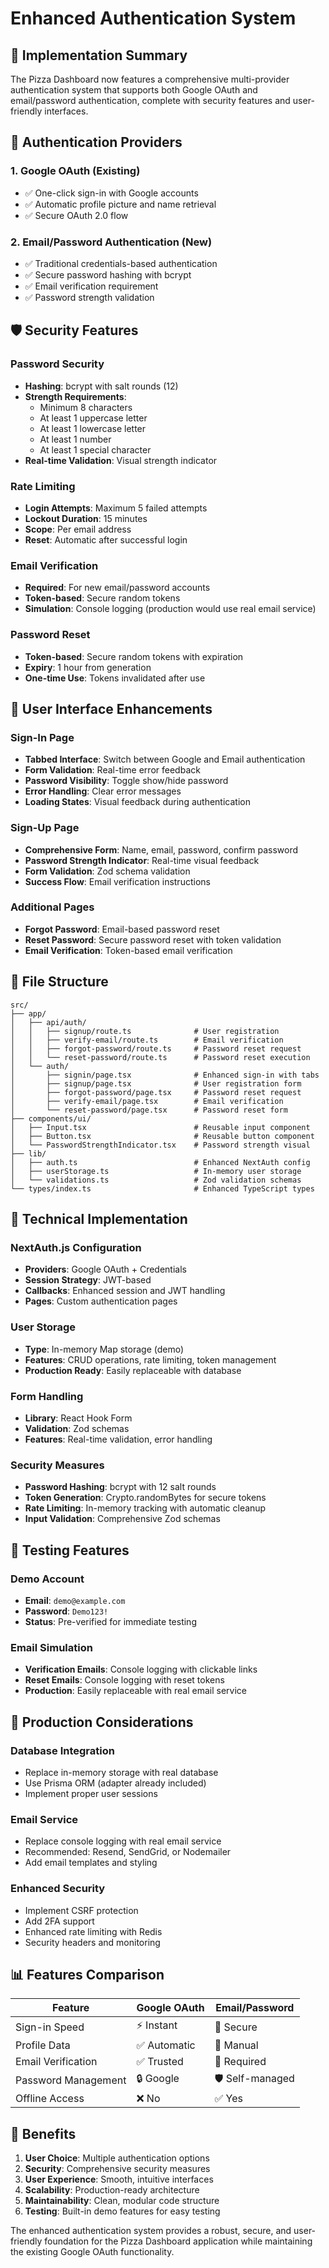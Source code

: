 # Enhanced Authentication System

## 🎯 **Implementation Summary**

The Pizza Dashboard now features a comprehensive multi-provider authentication system that supports both Google OAuth and email/password authentication, complete with security features and user-friendly interfaces.

## 🔐 **Authentication Providers**

### **1. Google OAuth (Existing)**
- ✅ One-click sign-in with Google accounts
- ✅ Automatic profile picture and name retrieval
- ✅ Secure OAuth 2.0 flow

### **2. Email/Password Authentication (New)**
- ✅ Traditional credentials-based authentication
- ✅ Secure password hashing with bcrypt
- ✅ Email verification requirement
- ✅ Password strength validation

## 🛡️ **Security Features**

### **Password Security**
- **Hashing**: bcrypt with salt rounds (12)
- **Strength Requirements**:
  - Minimum 8 characters
  - At least 1 uppercase letter
  - At least 1 lowercase letter
  - At least 1 number
  - At least 1 special character
- **Real-time Validation**: Visual strength indicator

### **Rate Limiting**
- **Login Attempts**: Maximum 5 failed attempts
- **Lockout Duration**: 15 minutes
- **Scope**: Per email address
- **Reset**: Automatic after successful login

### **Email Verification**
- **Required**: For new email/password accounts
- **Token-based**: Secure random tokens
- **Simulation**: Console logging (production would use real email service)

### **Password Reset**
- **Token-based**: Secure random tokens with expiration
- **Expiry**: 1 hour from generation
- **One-time Use**: Tokens invalidated after use

## 🎨 **User Interface Enhancements**

### **Sign-In Page**
- **Tabbed Interface**: Switch between Google and Email authentication
- **Form Validation**: Real-time error feedback
- **Password Visibility**: Toggle show/hide password
- **Error Handling**: Clear error messages
- **Loading States**: Visual feedback during authentication

### **Sign-Up Page**
- **Comprehensive Form**: Name, email, password, confirm password
- **Password Strength Indicator**: Real-time visual feedback
- **Form Validation**: Zod schema validation
- **Success Flow**: Email verification instructions

### **Additional Pages**
- **Forgot Password**: Email-based password reset
- **Reset Password**: Secure password reset with token validation
- **Email Verification**: Token-based email verification

## 📁 **File Structure**

```
src/
├── app/
│   ├── api/auth/
│   │   ├── signup/route.ts              # User registration
│   │   ├── verify-email/route.ts        # Email verification
│   │   ├── forgot-password/route.ts     # Password reset request
│   │   └── reset-password/route.ts      # Password reset execution
│   └── auth/
│       ├── signin/page.tsx              # Enhanced sign-in with tabs
│       ├── signup/page.tsx              # User registration form
│       ├── forgot-password/page.tsx     # Password reset request
│       ├── verify-email/page.tsx        # Email verification
│       └── reset-password/page.tsx      # Password reset form
├── components/ui/
│   ├── Input.tsx                        # Reusable input component
│   ├── Button.tsx                       # Reusable button component
│   └── PasswordStrengthIndicator.tsx    # Password strength visual
├── lib/
│   ├── auth.ts                          # Enhanced NextAuth config
│   ├── userStorage.ts                   # In-memory user storage
│   └── validations.ts                   # Zod validation schemas
└── types/index.ts                       # Enhanced TypeScript types
```

## 🔧 **Technical Implementation**

### **NextAuth.js Configuration**
- **Providers**: Google OAuth + Credentials
- **Session Strategy**: JWT-based
- **Callbacks**: Enhanced session and JWT handling
- **Pages**: Custom authentication pages

### **User Storage**
- **Type**: In-memory Map storage (demo)
- **Features**: CRUD operations, rate limiting, token management
- **Production Ready**: Easily replaceable with database

### **Form Handling**
- **Library**: React Hook Form
- **Validation**: Zod schemas
- **Features**: Real-time validation, error handling

### **Security Measures**
- **Password Hashing**: bcrypt with 12 salt rounds
- **Token Generation**: Crypto.randomBytes for secure tokens
- **Rate Limiting**: In-memory tracking with automatic cleanup
- **Input Validation**: Comprehensive Zod schemas

## 🧪 **Testing Features**

### **Demo Account**
- **Email**: `demo@example.com`
- **Password**: `Demo123!`
- **Status**: Pre-verified for immediate testing

### **Email Simulation**
- **Verification Emails**: Console logging with clickable links
- **Reset Emails**: Console logging with reset tokens
- **Production**: Easily replaceable with real email service

## 🚀 **Production Considerations**

### **Database Integration**
- Replace in-memory storage with real database
- Use Prisma ORM (adapter already included)
- Implement proper user sessions

### **Email Service**
- Replace console logging with real email service
- Recommended: Resend, SendGrid, or Nodemailer
- Add email templates and styling

### **Enhanced Security**
- Implement CSRF protection
- Add 2FA support
- Enhanced rate limiting with Redis
- Security headers and monitoring

## 📊 **Features Comparison**

| Feature | Google OAuth | Email/Password |
|---------|-------------|----------------|
| Sign-in Speed | ⚡ Instant | 🔐 Secure |
| Profile Data | ✅ Automatic | 📝 Manual |
| Email Verification | ✅ Trusted | 📧 Required |
| Password Management | 🔒 Google | 🛡️ Self-managed |
| Offline Access | ❌ No | ✅ Yes |

## 🎉 **Benefits**

1. **User Choice**: Multiple authentication options
2. **Security**: Comprehensive security measures
3. **User Experience**: Smooth, intuitive interfaces
4. **Scalability**: Production-ready architecture
5. **Maintainability**: Clean, modular code structure
6. **Testing**: Built-in demo features for easy testing

The enhanced authentication system provides a robust, secure, and user-friendly foundation for the Pizza Dashboard application while maintaining the existing Google OAuth functionality.
